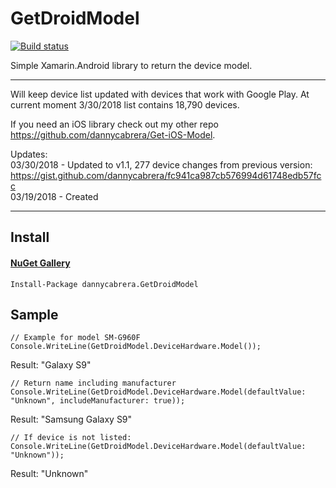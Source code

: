 GetDroidModel
=============
[![Build status](https://build.appcenter.ms/v0.1/apps/ac246072-f75a-410e-9850-5b622b4595f2/branches/master/badge)](https://appcenter.ms)

Simple Xamarin.Android library to return the device model.
*******
Will keep device list updated with devices that work with Google Play. At current moment 3/30/2018 list contains 18,790 devices.

If you need an iOS library check out my other repo https://github.com/dannycabrera/Get-iOS-Model.

Updates:<br/>
03/30/2018 - Updated to v1.1, 277 device changes from previous version: https://gist.github.com/dannycabrera/fc941ca987cb576994d61748edb57fcc<br/>
03/19/2018 - Created<br/>
*******

## Install

#### [NuGet Gallery](https://www.nuget.org/packages/dannycabrera.GetDroidModel)
```
Install-Package dannycabrera.GetDroidModel
```

Sample
-------

```
// Example for model SM-G960F
Console.WriteLine(GetDroidModel.DeviceHardware.Model());
```

Result: "Galaxy S9"


```
// Return name including manufacturer
Console.WriteLine(GetDroidModel.DeviceHardware.Model(defaultValue: "Unknown", includeManufacturer: true));
```

Result: "Samsung Galaxy S9"


```
// If device is not listed:
Console.WriteLine(GetDroidModel.DeviceHardware.Model(defaultValue: "Unknown"));
```

Result: "Unknown"
